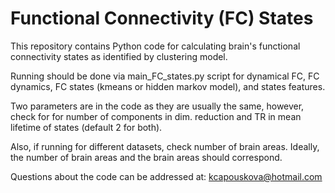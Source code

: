 # Functional Connectivity (FC) States

This repository contains Python code for calculating 
brain's functional connectivity states as identified by clustering model.

Running should be done via main_FC_states.py script for dynamical FC, FC dynamics,
FC states (kmeans or hidden markov model), and states features.

Two parameters are in the code as they are usually the same, however, check for
for number of components in dim. reduction and TR in mean
lifetime of states (default 2 for both).

Also, if running for different datasets, check number of brain areas. Ideally,
the number of brain areas and the brain areas should correspond.

Questions about the code can be addressed at: kcapouskova@hotmail.com



